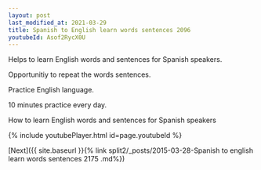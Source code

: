 ```yaml
---
layout: post
last_modified_at: 2021-03-29
title: Spanish to English learn words sentences 2096 
youtubeId: Asof2RycX0U
---
```

 
 
Helps to learn English words and sentences for Spanish speakers.

Opportunitiy to repeat the words sentences. 

Practice English language. 
 
10 minutes practice every day. 
 
How to learn English words and sentences for Spanish speakers 
 
{% include youtubePlayer.html id=page.youtubeId %}
 
 
[Next]({{ site.baseurl }}{% link  split2/_posts/2015-03-28-Spanish to english learn words sentences 2175 .md%})
 
